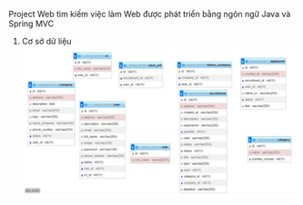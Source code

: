 Project Web tìm kiếm việc làm
Web được phát triển bằng ngôn ngữ Java và Spring MVC
1. Cơ sở dữ liệu
    ![alt text](image.png)
  
